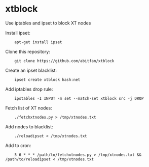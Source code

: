 # xtblock
Use iptables and ipset to block XT nodes

Install ipset:
```	
	apt-get install ipset
```

Clone this repository:
```	
	git clone https://github.com/abitfan/xtblock 
```

Create an ipset blacklist:
```	
	ipset create xtblock hash:net
```

Add iptables drop rule:
```
	ipstables -I INPUT -m set --match-set xtblock src -j DROP
```

Fetch list of XT nodes:
```
	./fetchxtnodes.py > /tmp/xtnodes.txt
```

Add nodes to blacklist:
```
	./reloadipset < /tmp/xtnodes.txt
```

Add to cron:
```
	5 6 * * * /path/to/fetchxtnodes.py > /tmp/xtnodes.txt && /path/to/reloadipset < /tmp/xtnodes.txt
```

